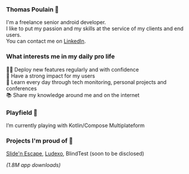 ### Thomas Poulain 🐴
I'm a freelance senior android developer.<br>
I like to put my passion and my skills at the service of my clients and end users.<br>
You can contact me on [LinkedIn](https://www.linkedin.com/in/thomas-poulain-%F0%9F%90%B4-69860291/).

### What interests me in my daily pro life
  🧘‍♂️ Deploy new features regularly and with confidence<br>
  🎯 Have a strong impact for my users<br>
  🧠 Learn every day through tech monitoring, personal projects and conferences<br>
  📚 Share my knowledge around me and on the internet<br>

### Playfield 🌱 
I’m currently playing with Kotlin/Compose Multiplateform 

### Projects I'm proud of 🔭 
[Slide'n Escape](https://github.com/thomaspoulainconsulting/Slide-n-Escape), 
[Ludexo](https://github.com/thomaspoulainconsulting/Ludexo), BlindTest (soon to be disclosed)

*(1.8M app downloads)*
